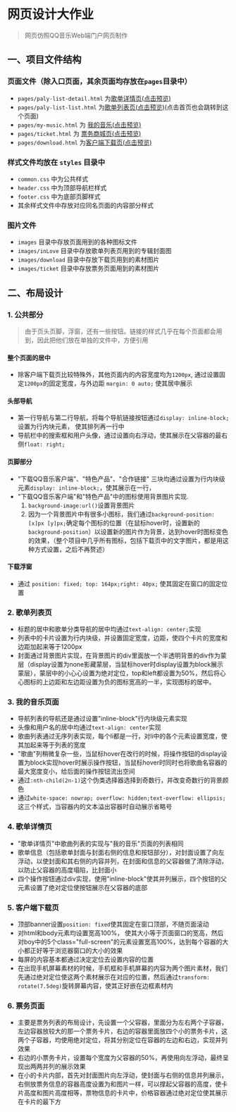 # 网页设计大作业
> 网页仿照QQ音乐Web端门户网页制作

## 一、项目文件结构
### 页面文件（除入口页面，其余页面均存放在`pages`目录中）
- `pages/paly-list-detail.html` 为[歌单详情页(点击预览)](https://zheng-kun.github.io/mmeng/pages/play-list-detail.html )
- `pages/paly-list-list.html` 为[歌单列表页(点击预览)](https://zheng-kun.github.io/mmeng/pages/play-list-list.html )(点击首页也会跳转到这个页面)
- `pages/my-music.html` 为 [我的音乐(点击预览)](https://zheng-kun.github.io/mmeng/pages/my-music.html )
- `pages/ticket.html` 为 [票务商城页(点击预览)](https://zheng-kun.github.io/mmeng/pages/ticket.html)
- `pages/download.html` 为[客户端下载页(点击预览)](https://zheng-kun.github.io/mmeng/pages/download.html )

### 样式文件均放在 `styles` 目录中
- `common.css` 中为公共样式
- `header.css` 中为顶部导航栏样式
- `footer.css` 中为底部页脚样式
- 其余样式文件中存放对应同名页面的内容部分样式

### 图片文件
- `images` 目录中存放页面用到的各种图标文件
- `images/inLove` 目录中存放歌单列表页用到的专辑封面图
- `images/download` 目录中存放下载页用到的素材图片
- `images/ticket` 目录中存放票务页面用到的素材图片

## 二、布局设计
### 1. 公共部分
> 由于页头页脚，浮窗，还有一些按钮。链接的样式几乎在每个页面都会用到，因此把他们放在单独的文件中，方便引用
#### 整个页面的居中
 - 除客户端下载页比较特殊外，其他页面内的内容宽度均为`1200px`, 通过设置固定`1200px`的固定宽度，与外边距 `margin: 0 auto;` 使其居中展示
#### 头部导航
 - 第一行导航与第二行导航，将每个导航链接按钮通过`display: inline-block;`设置为行内块元素， 使其排列再一行中
 - 导航栏中的搜索框和用户头像，通过设置向右浮动，使其展示在父容器的最右侧`float: right;`
#### 页脚部分
 - "下载QQ音乐客户端"、"特色产品"、"合作链接" 三块均通过设置为行内块级元素`display: inline-block;`，使其展示在一行，
 - "下载QQ音乐客户端"和"特色产品"中的图标使用背景图片实现.
   1. `background-image:url()`设置背景图片
   2. 因为一个背景图片中有很多小图标，我们通过`background-position: [x]px [y]px;`确定每个图标的位置（在鼠标hover时，设置新的`background-position`）以设置新的图片作为背景，达到hover时图标变色的效果，（整个项目中几乎所有图标，包括下载页中的文字图片，都是用这种方式设置，之后不再赘述）
#### 下载浮窗
 - 通过 `position: fixed; top: 164px;right: 40px;` 使其固定在窗口的固定位置
### 2. 歌单列表页
 - 标题的居中和歌单分类导航的居中均通过`text-align: center;`实现
 - 列表中的卡片设置为行内块级，并设置固定宽度，边距，使四个卡片的宽度和边距加起来等于1200px
 - 封面通过背景图片实现，在背景图片的div里面放一个半透明背景的div作为蒙层（display设置为none影藏蒙层，当鼠标hover时display设置为block展示蒙层），蒙层中的小心心设置为绝对定位，top和left都设置为50%，然后将心心图标的上边距和左边距设置为负的图标宽高的一半，实现图标的居中。
### 3. 我的音乐页面
 - 导航列表的导航还是通过设置"inline-block"行内块级元素实现
 - 头像和用户名的居中均通过`text-align: center`实现
 - 歌曲列表通过无序列表实现，每个li都是一行，对li中的各个元素设置宽度，使其加起来等于列表的宽度
 - "歌曲"列稍微复杂一些，当鼠标hover在改行的时候，将操作按钮的display设置为block实现hover时展示操作按钮，当鼠标hover时同时也将歌曲名容器的最大宽度变小，给后面的操作按钮流出空间
 - 通过`:nth-child(2n-1)`这个伪类选择器选择到奇数行，并改变奇数行的背景颜色
 - 通过`white-space: nowrap; overflow: hidden;text-overflow: ellipsis;` 这三个样式，当容器内的文本溢出容器时自动展示省略号
### 4. 歌单详情页
 - "歌单详情页"中歌曲列表的实现与"我的音乐"页面的列表相同
 - 歌单信息（包括歌单封面与封面右侧的信息和按钮部分），对封面设置了向左浮动，以使封面和其右侧的内容并列，在封面和信息的父容器做了清除浮动，以防止父容器的高度塌陷，比封面小
 - 四个操作按钮通过div实现，使用"inline-block"使其并列展示，四个按钮的父元素设置了绝对定位使按钮展示在父容器的底部
### 5. 客户端下载页
 - 顶部banner设置`position: fixed`使其固定在窗口顶部，不随页面滚动
 - 对html和body元素均设置宽高100%， 使其大小等于页面窗口的宽高，然后对boy中的5个class="full-screen"的元素设置宽高100%，达到每个容器的大小都正好等于浏览器窗口的大小的效果
 - 每屏的内容基本都通过决定定位去设置内容的位置
 - 在出现手机屏幕素材的时候，手机框和手机屏幕的内容为两个图片素材，我们先通过绝对定位使这两个素材展示在对应的位置，然后通过`transform: rotate(7.5deg)`旋转屏幕内容，使其正好嵌在边框素材内
### 6. 票务页面
 - 主要是票务列表的布局设计，先设置一个父容器，里面分为左右两个子容器，左边容器放较大的那一个票务卡片，右边的容器里面放四个小的票务卡片，这两个子容器，均使用绝对定位，将其分别定位在容器的左边和右边，实现并列效果
 - 右边的小票务卡片，设置每个宽度为父容器的50%，再使用向左浮动，最终呈现出两两并列的展示效果
 - 在小的卡片内部，首先对封面图片向左浮动，使封面与右侧的信息并列展示，右侧放票务信息的容器高度设置为和图片一样，可以撑起父容器的高度，使卡片高度和图片高度相等，票物信息的卡片中，价格容器通过绝对定位使其展示在卡片的最下方

